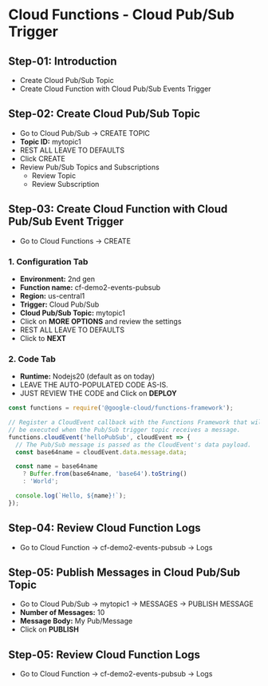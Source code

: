 # Cloud Functions - Cloud Pub/Sub Trigger

## Step-01: Introduction
- Create Cloud Pub/Sub Topic
- Create Cloud Function with Cloud Pub/Sub Events Trigger

## Step-02: Create Cloud Pub/Sub Topic
- Go to Cloud Pub/Sub -> CREATE TOPIC
- **Topic ID:** mytopic1
- REST ALL LEAVE TO DEFAULTS
- Click CREATE
- Review Pub/Sub Topics and Subscriptions
  - Review Topic
  - Review Subscription

## Step-03: Create Cloud Function with Cloud Pub/Sub Event Trigger
- Go to Cloud Functions -> CREATE
### 1. Configuration Tab
- **Environment:** 2nd gen
- **Function name:** cf-demo2-events-pubsub
- **Region:** us-central1
- **Trigger:** Cloud Pub/Sub
- **Cloud Pub/Sub Topic:** mytopic1
- Click on **MORE OPTIONS** and review the settings
- REST ALL LEAVE TO DEFAULTS
- Click to **NEXT**
### 2. Code Tab
- **Runtime:** Nodejs20 (default as on today)
- LEAVE THE AUTO-POPULATED CODE AS-IS. 
- JUST REVIEW THE CODE and Click on **DEPLOY**
```javascript
const functions = require('@google-cloud/functions-framework');

// Register a CloudEvent callback with the Functions Framework that will
// be executed when the Pub/Sub trigger topic receives a message.
functions.cloudEvent('helloPubSub', cloudEvent => {
  // The Pub/Sub message is passed as the CloudEvent's data payload.
  const base64name = cloudEvent.data.message.data;

  const name = base64name
    ? Buffer.from(base64name, 'base64').toString()
    : 'World';

  console.log(`Hello, ${name}!`);
});
```

## Step-04: Review Cloud Function Logs
- Go to Cloud Function -> cf-demo2-events-pubsub -> Logs

## Step-05: Publish Messages in Cloud Pub/Sub Topic
- Go to Cloud Pub/Sub -> mytopic1 -> MESSAGES -> PUBLISH MESSAGE
- **Number of Messages:** 10
- **Message Body:** My Pub/Message
- Click on **PUBLISH**

## Step-05: Review Cloud Function Logs
- Go to Cloud Function -> cf-demo2-events-pubsub -> Logs
